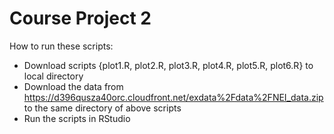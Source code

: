 Course Project 2
========================================================

How to run these scripts:

 * Download scripts {plot1.R, plot2.R, plot3.R, plot4.R, plot5.R, plot6.R} to local directory
 * Download the data from https://d396qusza40orc.cloudfront.net/exdata%2Fdata%2FNEI_data.zip to the same directory of above scripts
 * Run the scripts in RStudio


